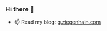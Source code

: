### Hi there 👋

- 📫 Read my blog: <a href=https://g.ziegenhain.com>g.ziegenhain.com</a>


<!--
**8cH9azbsFifZ/8cH9azbsFifZ** is a ✨ _special_ ✨ repository because its `README.md` (this file) appears on your GitHub profile.

Here are some ideas to get you started:

- 🔭 I’m currently working on ...
- 🌱 I’m currently learning ...
- 👯 I’m looking to collaborate on ...
- 🤔 I’m looking for help with ...
- 💬 Ask me about ...
- 😄 Pronouns: ...
- ⚡ Fun fact: ...
-->
